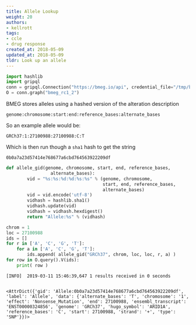 ```yaml
---
title: Allele Lookup
weight: 20
authors:
- kellrott
tags:
- ccle
- drug response
created_at: 2018-05-09
updated_at: 2018-05-09
tldr: Look up an allele
---
```


```python
import hashlib
import gripql
conn = gripql.Connection("https://bmeg.io/api", credential_file="/tmp/bmeg_credentials.json")
O = conn.graph("bmeg_rc1_2")
```

BMEG stores alleles using a hashed version of the alteration description
```
genome:chromosome:start:end:reference_bases:alternate_bases
```
So an example allele would be:
```
GRCh37:1:27100988:27100988:C:T
```
Which is then run though a `sha1` hash to get the string
```
0b0a7a23d57414e768677a6cbd764563922209df
```


```python
def allele_gid(genome, chromosome, start, end, reference_bases,
                 alternate_bases):
        vid = "%s:%s:%d:%d:%s:%s" % (genome, chromosome,
                                     start, end, reference_bases,
                                     alternate_bases)
        vid = vid.encode('utf-8')
        vidhash = hashlib.sha1()
        vidhash.update(vid)
        vidhash = vidhash.hexdigest()
        return "Allele:%s" % (vidhash)
```


```python
chrom = 1
loc = 27100988
ids = []
for r in ['A', 'C', 'G', 'T']:
    for a in ['A', 'C', 'G', 'T']:
        ids.append( allele_gid("GRCh37", chrom, loc, loc, r, a) )
for row in O.query().V(ids):
    print( row )
```

    [INFO]	2019-03-11 15:46:39,647	1 results received in 0 seconds


    <AttrDict({'gid': 'Allele:0b0a7a23d57414e768677a6cbd764563922209df', 'label': 'Allele', 'data': {'alternate_bases': 'T', 'chromosome': '1', 'effect': 'Nonsense_Mutation', 'end': 27100988, 'ensembl_transcript': 'ENST00000324856', 'genome': 'GRCh37', 'hugo_symbol': 'ARID1A', 'reference_bases': 'C', 'start': 27100988, 'strand': '+', 'type': 'SNP'}})>



```python

```

